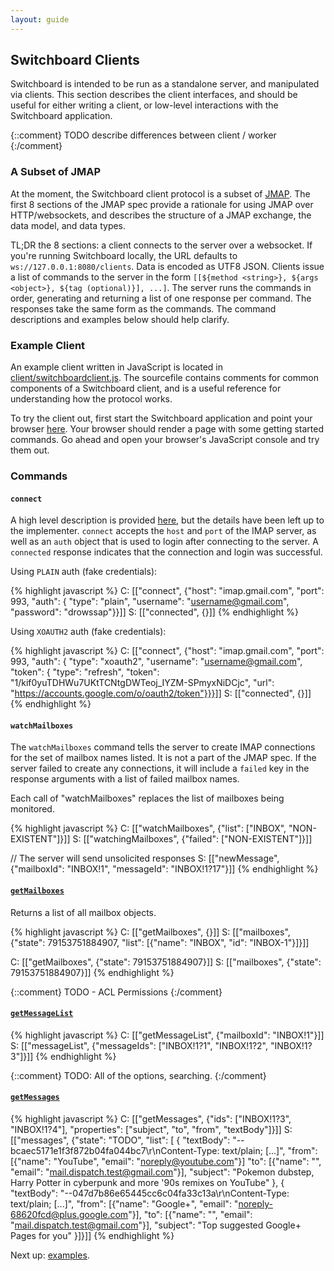 ```yaml
---
layout: guide
---
```


## Switchboard Clients

Switchboard is intended to be run as a standalone server, and
manipulated via clients. This section describes the client interfaces,
and should be useful for either writing a client, or low-level
interactions with the Switchboard application.

{::comment}
TODO describe differences between client / worker
{:/comment}

### A Subset of JMAP

At the moment, the Switchboard client protocol is a subset of
[JMAP](http://jmap.io). The first 8 sections of the JMAP spec provide
a rationale for using JMAP over HTTP/websockets, and describes the
structure of a JMAP exchange, the data model, and data types.

TL;DR the 8 sections: a client connects to the server over a
websocket. If you're running Switchboard locally, the URL defaults to
`ws://127.0.0.1:8080/clients`. Data is encoded as UTF8 JSON. Clients
issue a list of commands to the server in the form
`[[${method <string>}, ${args <object>}, ${tag (optional)}], ...]`.
The server runs the commands in order, generating and returning a list
of one response per command. The responses take the same form as the
commands. The command descriptions and examples below should help
clarify.

### Example Client

An example client written in JavaScript is located in
[client/switchboardclient.js](https://github.com/thusfresh/switchboard/blob/master/priv/static/js/switchboardclient.js).
The sourcefile contains comments for common components of a
Switchboard client, and is a useful reference for understanding how
the protocol works.

To try the client out, first start the Switchboard application and
point your browser [here](http://127.0.0.1:8080/jsclient). Your
browser should render a page with some getting started commands. Go
ahead and open your browser's JavaScript console and try them out.

### Commands

#### `connect`

A high level description is provided
[here](http://jmap.io/#transport-and-authentication), but the details
have been left up to the implementer. `connect` accepts the `host` and
`port` of the IMAP server, as well as an `auth` object that is used to
login after connecting to the server. A `connected` response indicates
that the connection and login was successful.

Using `PLAIN` auth (fake credentials):

{% highlight javascript %}
C: [["connect", {"host": "imap.gmail.com",
                 "port": 993,
				 "auth": {
				   "type": "plain",
				   "username": "username@gmail.com",
				   "password": "drowssap"}}]]
S: [["connected", {}]]
{% endhighlight %}

Using `XOAUTH2` auth (fake credentials):

{% highlight javascript %}
C: [["connect", {"host": "imap.gmail.com",
                 "port": 993,
				 "auth": {
				   "type": "xoauth2",
				   "username": "username@gmail.com",
				     "token": {
					   "type": "refresh",
				       "token": "1/kif0yuTDHWu7UKtTCNtgDWTeoj_IYZM-SPmyxNiDCjc",
				       "url": "https://accounts.google.com/o/oauth2/token"}}}]]
S: [["connected", {}]]
{% endhighlight %}

#### `watchMailboxes`

The `watchMailboxes` command tells the server to create IMAP connections for the
set of mailbox names listed. It is not a part of the JMAP spec.
If the server failed to create any connections, it will include a
`failed` key in the response arguments with a list of failed mailbox names.

Each call of "watchMailboxes" replaces the list of mailboxes being monitored.

{% highlight javascript %}
C: [["watchMailboxes", {"list": ["INBOX", "NON-EXISTENT"]}]]
S: [["watchingMailboxes", {"failed": ["NON-EXISTENT"]}]]

// The server will send unsolicited responses
S: [["newMessage", {"mailboxId": "INBOX!1", "messageId": "INBOX!1?17"}]]
{% endhighlight %}

#### [`getMailboxes`](http://jmap.io/#getmailboxes)

Returns a list of all mailbox objects.

{% highlight javascript %}
C: [["getMailboxes", {}]]
S: [["mailboxes", {"state": 79153751884907,
                   "list": [{"name": "INBOX",
                             "id": "INBOX-1"}]}]]

C: [["getMailboxes", {"state": 79153751884907}]]
S: [["mailboxes", {"state": 79153751884907}]]
{% endhighlight %}

{::comment}
TODO - ACL Permissions
{:/comment}


#### [`getMessageList`](http://jmap.io/#getmessagelist)


{% highlight javascript %}
C: [["getMessageList", {"mailboxId": "INBOX!1"}]]
S: [["messageList", {"messageIds": ["INBOX!1?1", "INBOX!1?2", "INBOX!1?3"]}]]
{% endhighlight %}

{::comment}
TODO: All of the options, searching.
{:/comment}


#### [`getMessages`](http://jmap.io/#getmessages)

{% highlight javascript %}
C: [["getMessages", {"ids": ["INBOX!1?3", "INBOX!1?4"],
                     "properties": ["subject", "to", "from", "textBody"]}]]
S: [["messages", {"state": "TODO",
                  "list": [
                    {
                      "textBody": "--bcaec5171e1f3f872b04fa044bc7\r\nContent-Type: text/plain; [...]",
                      "from":[{"name": "YouTube", "email": "noreply@youtube.com"}]
                      "to": [{"name": "", "email": "mail.dispatch.test@gmail.com"}],
                      "subject": "Pokemon dubstep, Harry Potter in cyberpunk and more '90s remixes on YouTube"
                    }, {
                      "textBody": "--047d7b86e65445cc6c04fa33c13a\r\nContent-Type: text/plain; [...]",
                      "from": [{"name": "Google+", "email": "noreply-68620fcd@plus.google.com"}],
                      "to": [{"name": "", "email": "mail.dispatch.test@gmail.com"}],
                      "subject": "Top suggested Google+ Pages for you"
                    }]}]]
{% endhighlight %}

Next up: [examples]({{site.baseurl}}/guide/examples).
